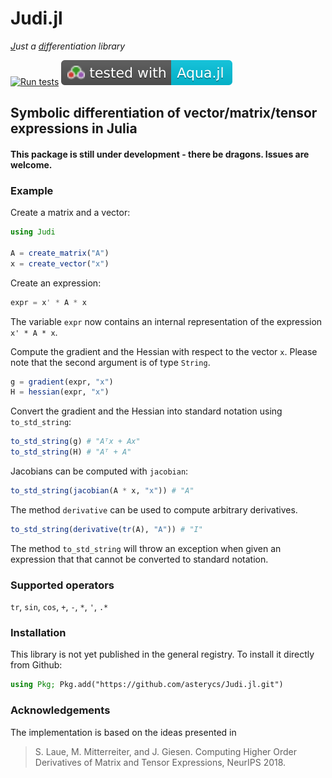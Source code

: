 # Judi.jl

_<ins>J</ins>ust a <ins>di</ins>fferentiation library_

[![Run tests](https://github.com/asterycs/Judi.jl/actions/workflows/CI.yml/badge.svg)](https://github.com/asterycs/Judi.jl/actions/workflows/CI.yml)
[![Aqua QA](https://raw.githubusercontent.com/JuliaTesting/Aqua.jl/master/badge.svg)](https://github.com/JuliaTesting/Aqua.jl)

## Symbolic differentiation of vector/matrix/tensor expressions in Julia

#### This package is still under development - there be dragons. Issues are welcome.

### Example

Create a matrix and a vector:

```julia
using Judi

A = create_matrix("A")
x = create_vector("x")
```
Create an expression:
```julia
expr = x' * A * x
```
The variable `expr` now contains an internal representation of the expression `x' * A * x`.

Compute the gradient and the Hessian with respect to the vector `x`. Please note that the second argument is of type `String`.
```julia
g = gradient(expr, "x")
H = hessian(expr, "x")
```
Convert the gradient and the Hessian into standard notation using `to_std_string`:
```julia
to_std_string(g) # "Aᵀx + Ax"
to_std_string(H) # "Aᵀ + A"
```

Jacobians can be computed with `jacobian`:

```julia
to_std_string(jacobian(A * x, "x")) # "A"
```

The method `derivative` can be used to compute arbitrary derivatives.

```julia
to_std_string(derivative(tr(A), "A")) # "I"
```
The method `to_std_string` will throw an exception when given an expression that that cannot be converted to
standard notation.

### Supported operators

`tr`, `sin`, `cos`, `+`, `-`, `*`, `'`, `.*`

### Installation

This library is not yet published in the general registry. To install it directly from Github:

```julia
using Pkg; Pkg.add("https://github.com/asterycs/Judi.jl.git")
```

### Acknowledgements

The implementation is based on the ideas presented in

> S. Laue, M. Mitterreiter, and J. Giesen.
> Computing Higher Order Derivatives of Matrix and Tensor Expressions, NeurIPS 2018.
